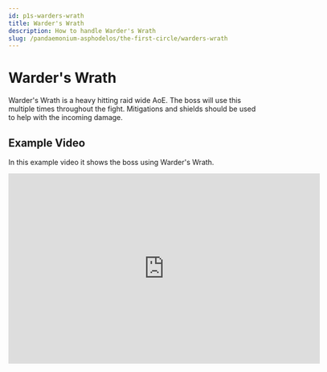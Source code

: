 ```yaml
---
id: p1s-warders-wrath
title: Warder's Wrath
description: How to handle Warder's Wrath
slug: /pandaemonium-asphodelos/the-first-circle/warders-wrath
---
```


# Warder's Wrath
Warder's Wrath is a heavy hitting raid wide AoE.  The boss will use this multiple times throughout the fight. Mitigations and shields should be used to help with the incoming damage.

## Example Video
In this example video it shows the boss using Warder's Wrath.
<iframe src="https://player.twitch.tv/?video=1273028466&parent=localhost&parent=manbeardgames.com&autoplay=false" 
    frameBorder="0" 
    allowFullScreen={true} 
    scrolling="no" 
    height="378" 
    width="620"></iframe>